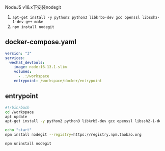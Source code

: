 NodeJS v16.x下安装nodegit
1. `apt-get install -y python2 python3 libkrb5-dev gcc openssl libssh2-1-dev g++ make`
2. `npm install nodegit`

## docker-compose.yaml
```yaml
version: "3"
services:
  wechat_devtools:
    image: node:16.13.1-slim
    volumes:
      - .:/workspace
    entrypoint: /workspace/docker/entrypoint
```

## entrypoint
```bash
#!/bin/bash
cd /workspace
apt update
apt-get install -y python2 python3 libkrb5-dev gcc openssl libssh2-1-dev g++ make

echo "start"
npm install nodegit --registry=https://registry.npm.taobao.org

npm uninstall nodegit
```